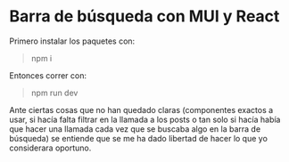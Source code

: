 # Barra de búsqueda con MUI y React

Primero instalar los paquetes con:

> npm i

Entonces correr con:

> npm run dev

Ante ciertas cosas que no han quedado claras (componentes exactos a usar, si hacía falta filtrar en la llamada a los posts o tan solo si hacía había que hacer una llamada cada vez que se buscaba algo en la barra de búsqueda) se entiende que se me ha dado libertad de hacer lo que yo considerara oportuno.
